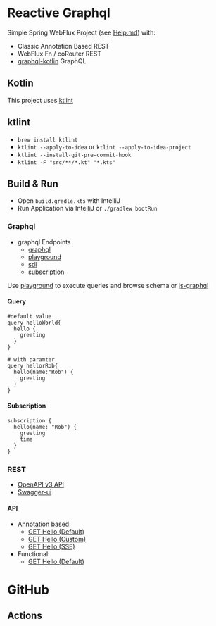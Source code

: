 # Reactive Graphql

Simple Spring WebFlux Project (see [Help.md](HELP.md)) with:

* Classic Annotation Based REST
* WebFlux.Fn / coRouter REST
* [graphql-kotlin](https://github.com/ExpediaGroup/graphql-kotlin) GraphQL

## Kotlin

This project uses [ktlint](https://ktlint.github.io/)

## ktlint

- `brew install ktlint`
- `ktlint --apply-to-idea` or `ktlint --apply-to-idea-project`
- `ktlint --install-git-pre-commit-hook`
- `ktlint -F "src/**/*.kt" "*.kts"`

## Build & Run

* Open `build.gradle.kts` with IntelliJ
* Run Application via IntelliJ or `./gradlew bootRun`

### Graphql
* graphql Endpoints
  * [graphql](http://localhost:8082/graphql)
  * [playground](http://localhost:8082/playground)
  * [sdl](http://localhost:8082/sdl)
  * [subscription](http://localhost:8082/subscription)

Use [playground](http://localhost:8082/playground) to execute queries and browse schema
or [js-graphql](https://plugins.jetbrains.com/plugin/8097-js-graphql)

#### Query

```grahpql
#default value
query helloWorld{
  hello {
    greeting
  }
}

# with paramter
query hellorRob{
  hello(name:"Rob") {
    greeting
  }
}
```

#### Subscription

```grahpql
subscription {
  hello(name: "Rob") {
    greeting
    time
  }
}
```

### REST

* [OpenAPI v3 API](http://localhost:8082/api-docs.yaml)
* [Swagger-ui](http://localhost:8082/swagger-ui.html)

#### API

* Annotation based:
  * [GET Hello (Default)](http://localhost:8082/rest/annotations/hello)
  * [GET Hello (Custom)](http://localhost:8082/rest/annotations/hello?name=rowi1de)
  * [GET Hello (SSE)](http://localhost:8082/rest/annotations/hello/sse?name=rowi1de)
* Functional:
  * [GET Hello (Default)](http://localhost:8082/rest/functional/hello)


# GitHub

## Actions